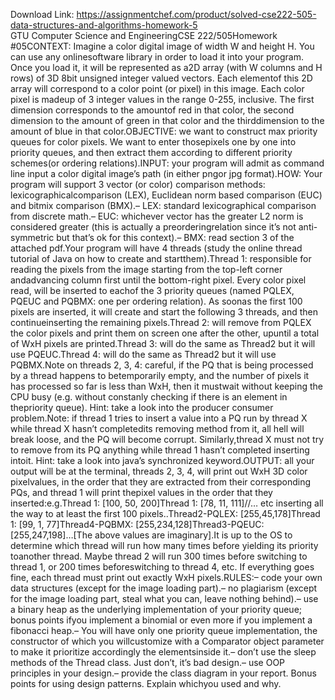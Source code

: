 Download Link: https://assignmentchef.com/product/solved-cse222-505-data-structures-and-algorithms-homework-5
<br>
GTU Computer Science and EngineeringCSE 222/505Homework #05CONTEXT: Imagine a color digital image of width W and height H. You can use any onlinesoftware library in order to load it into your program. Once you load it, it will be represented as a2D array (with W columns and H rows) of 3D 8bit unsigned integer valued vectors. Each elementof this 2D array will correspond to a color point (or pixel) in this image. Each color pixel is madeup of 3 integer values in the range 0-255, inclusive. The first dimension corresponds to the amountof red in that color, the second dimension to the amount of green in that color and the thirddimension to the amount of blue in that color.OBJECTIVE: we want to construct max priority queues for color pixels. We want to enter thosepixels one by one into priority queues, and then extract them according to different priority schemes(or ordering relations).INPUT: your program will admit as command line input a color digital image’s path (in either pngor jpg format).HOW: Your program will support 3 vector (or color) comparison methods: lexicographicalcomparison (LEX), Euclidean norm based comparison (EUC) and bitmix comparison (BMX).– LEX: standard lexicographical comparison from discrete math.– EUC: whichever vector has the greater L2 norm is considered greater (this is actually a preorderingrelation since it’s not anti-symmetric but that’s ok for this context).– BMX: read section 3 of the attached pdf.Your program will have 4 threads (study the online thread tutorial of Java on how to create and startthem).Thread 1: responsible for reading the pixels from the image starting from the top-left corner andadvancing column first until the bottom-right pixel. Every color pixel read, will be inserted to eachof the 3 priority queues (named PQLEX, PQEUC and PQBMX: one per ordering relation). As soonas the first 100 pixels are inserted, it will create and start the following 3 threads, and then continueinserting the remaining pixels.Thread 2: will remove from PQLEX the color pixels and print them on screen one after the other, upuntil a total of WxH pixels are printed.Thread 3: will do the same as Thread2 but it will use PQEUC.Thread 4: will do the same as Thread2 but it will use PQBMX.Note on threads 2, 3, 4: careful, if the PQ that is being processed by a thread happens to betemporarily empty, and the number of pixels it has processed so far is less than WxH, then it mustwait without keeping the CPU busy (e.g. without constanly checking if there is an element in thepriority queue). Hint: take a look into the producer consumer problem.Note: if thread 1 tries to insert a value into a PQ run by thread X while thread X hasn’t completedits removing method from it, all hell will break loose, and the PQ will become corrupt. Similarly,thread X must not try to remove from its PQ anything while thread 1 hasn’t completed inserting intoit. Hint: take a look into java’s synchronized keyword.OUTPUT: all your output will be at the terminal, threads 2, 3, 4, will print out WxH 3D color pixelvalues, in the order that they are extracted from their corresponding PQs, and thread 1 will print thepixel values in the order that they inserted:e.g.Thread 1: [100, 50, 200]Thread 1: [78, 11, 111]//… etc inserting all the way to at least the first 100 pixels..Thread2-PQLEX: [255,45,178]Thread 1: [99, 1, 77]Thread4-PQBMX: [255,234,128]Thread3-PQEUC: [255,247,198]…[The above values are imaginary].It is up to the OS to determine which thread will run how many times before yielding its priority toanother thread. Maybe thread 2 will run 300 times before switching to thread 1, or 200 times beforeswitching to thread 4, etc. If everything goes fine, each thread must print out exactly WxH pixels.RULES:– code your own data structures (except for the image loading part).– no plagiarism (except for the image loading part, steal what you can, leave nothing behind).– use a binary heap as the underlying implementation of your priority queue; bonus points ifyou implement a binomial or even more if you implement a fibonacci heap.– You will have only one priority queue implementation, the constructor of which you willcustomize with a Comparator object parameter to make it prioritize accordingly the elementsinside it.– don’t use the sleep methods of the Thread class. Just don’t, it’s bad design.– use OOP principles in your design.– provide the class diagram in your report. Bonus points for using design patterns. Explain whichyou used and why.